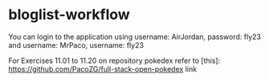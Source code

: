 # bloglist-workflow
You can login to the application using username: AirJordan, password: fly23 and username: MrPaco, username: fly23

For Exercises 11.01 to 11.20 on repository pokedex refer to [this]: https://github.com/PacoZG/full-stack-open-pokedex link